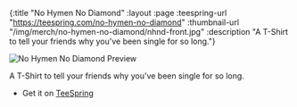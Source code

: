 {:title "No Hymen No Diamond"
 :layout :page
 :teespring-url "https://teespring.com/no-hymen-no-diamond"
 :thumbnail-url "/img/merch/no-hymen-no-diamond/nhnd-front.jpg"
 :description "A T-Shirt to tell your friends why you've been single for so long."}

![No Hymen No Diamond Preview](/img/merch/no-hymen-no-diamond/nhnd-front.jpg)

A T-Shirt to tell your friends why you've been single for so long.

* Get it on [TeeSpring](https://teespring.com/no-hymen-no-diamond)